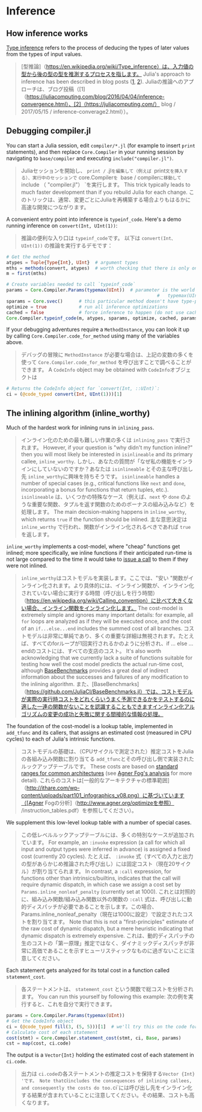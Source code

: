 # Inference

## How inference works

[Type inference](https://en.wikipedia.org/wiki/Type_inference) refers to the process of deducing the types of later values from the types of input values.
> [型推論]（https://en.wikipedia.org/wiki/Type_inference）は、入力値の型から後の型の型を推測するプロセスを指します。
Julia's approach to inference has been described in blog posts ([1](https://juliacomputing.com/blog/2016/04/04/inference-convergence.html), [2](https://juliacomputing.com/blog/2017/05/15/inference-converage2.html)).
> Juliaの推論へのアプローチは、ブログ投稿（[1]（https://juliacomputing.com/blog/2016/04/04/inference-convergence.html）、[2]（https://juliacomputing.com/） blog / 2017/05/15 / inference-converage2.html））。

## Debugging compiler.jl

You can start a Julia session, edit `compiler/*.jl` (for example to insert `print` statements), and then replace `Core.Compiler` in your running session by navigating to `base/compiler` and executing `include("compiler.jl")`.
> Juliaセッションを開始し、 `print /` .jl`を編集して（例えば `print`文を挿入する）、実行中のセッションで` core.Compiler`を `base / compiler`に移動して` include （ "compiler.jl"） `を実行します。
This trick typically leads to much faster development than if you rebuild Julia for each change.
> このトリックは、通常、変更ごとにJuliaを再構築する場合よりもはるかに高速な開発につながります。

A convenient entry point into inference is `typeinf_code`. Here's a demo running inference on `convert(Int, UInt(1))`:
> 推論の便利な入り口は `typeinf_code`です。 以下は `convert(Int、UInt(1))` の推論を実行するデモです：

```julia
# Get the method
atypes = Tuple{Type{Int}, UInt}  # argument types
mths = methods(convert, atypes)  # worth checking that there is only one
m = first(mths)

# Create variables needed to call `typeinf_code`
params = Core.Compiler.Params(typemax(UInt))  # parameter is the world age,
                                                        #   typemax(UInt) -> most recent
sparams = Core.svec()      # this particular method doesn't have type-parameters
optimize = true            # run all inference optimizations
cached = false             # force inference to happen (do not use cached results)
Core.Compiler.typeinf_code(m, atypes, sparams, optimize, cached, params)
```

If your debugging adventures require a `MethodInstance`, you can look it up by calling `Core.Compiler.code_for_method` using many of the variables above.
> デバッグの冒険に `MethodInstance` が必要な場合は、上記の変数の多くを使って `Core.Compiler.code_for_method` を呼び出すことで調べることができます。
A `CodeInfo` object may be obtained with
> `CodeInfo`オブジェクトは

```julia
# Returns the CodeInfo object for `convert(Int, ::UInt)`:
ci = (@code_typed convert(Int, UInt(1)))[1]
```

## The inlining algorithm (inline_worthy)

Much of the hardest work for inlining runs in `inlining_pass`.
> インライン化のための最も難しい作業の多くは `inlining_pass` で実行されます。
However, if your question is "why didn't my function inline?" then you will most likely be interested in `isinlineable` and its primary callee, `inline_worthy`.
> しかし、あなたの質問が「なぜ私の機能をインラインにしていないのですか？あなたは `isinlineable` とその主な呼び出し先 `inline_worthy`に興味を持ちそうです。
`isinlineable` handles a number of special cases (e.g., critical functions like `next` and `done`, incorporating a bonus for functions that return tuples, etc.).
> `isinlineable` は、いくつかの特殊なケース（例えば、`next` や `done` のような重要な関数、タプルを返す関数のためのボーナスの組み込みなど）を処理します。
The main decision-making happens in `inline_worthy`, which returns `true` if the function should be inlined.
> 主な意思決定は `inline_worthy` で行われ、関数がインライン化されるべきであれば `true` を返します。

`inline_worthy` implements a cost-model, where "cheap" functions get inlined; more specifically, we inline functions if their anticipated run-time is not large compared to the time it would take to [issue a call](https://en.wikipedia.org/wiki/Calling_convention) to them if they were not inlined.
> `inline_worthy`はコストモデルを実装します。ここでは、"安い "関数がインライン化されます。より具体的には、インライン関数が、インライン化されていない場合に実行する時間（呼び出しを行う時間）（https://en.wikipedia.org/wiki/Calling_convention）に比べて大きくない場合、インライン関数をインライン化します。
The cost-model is extremely simple and ignores many important details: for example, all `for` loops are analyzed as if they will be executed once, and the cost of an `if...else...end` includes the summed cost of all branches.
> コストモデルは非常に単純であり、多くの重要な詳細は無視されます。たとえば、すべてのforループが1回実行されるかのように分析され、if ... else ... endのコストには、すべての支店のコスト。
It's also worth acknowledging that we currently lack a suite of functions suitable for testing how well the cost model predicts the actual run-time cost, although [BaseBenchmarks](https://github.com/JuliaCI/BaseBenchmarks.jl) provides a great deal of indirect information about the successes and failures of any modification to the inlining algorithm.
> また、[BaseBenchmarks]（https://github.com/JuliaCI/BaseBenchmarks.jl）では、コストモデルが実際の実行時コストをどれくらいうまく予測できるかをテストするのに適した一連の関数がないことを認識することもできますインライン化アルゴリズムの変更の成功と失敗に関する間接的な情報の処理。

The foundation of the cost-model is a lookup table, implemented in `add_tfunc` and its callers, that assigns an estimated cost (measured in CPU cycles) to each of Julia's intrinsic functions.
> コストモデルの基礎は、（CPUサイクルで測定された）推定コストをJuliaの各組み込み関数に割り当てる `add_tfunc`とその呼び出し側で実装されたルックアップテーブルです。
These costs are based on [standard ranges for common architectures](http://ithare.com/wp-content/uploads/part101_infographics_v08.png) (see [Agner Fog's analysis](http://www.agner.org/optimize/instruction_tables.pdf) for more detail).
> これらのコストは[一般的なアーキテクチャの標準範囲]（http://ithare.com/wp-content/uploads/part101_infographics_v08.png）に基づいています（[Agner Fogの分析]（http://www.agner.org/optimizeを参照） /instruction_tables.pdf）を参照してください）。

We supplement this low-level lookup table with a number of special cases.
> この低レベルルックアップテーブルには、多くの特別なケースが追加されています。
For example, an `:invoke` expression (a call for which all input and output types were inferred in advance) is assigned a fixed cost (currently 20 cycles).
> たとえば、 `:invoke` 式（すべての入力と出力の型があらかじめ推論された呼び出し）には固定コスト（現在20サイクル）が割り当てられます。
In contrast, a `:call` expression, for functions other than intrinsics/builtins, indicates that the call will require dynamic dispatch, in which case we assign a cost set by `Params.inline_nonleaf_penalty` (currently set at 1000).
> これとは対照的に、組み込み関数/組み込み関数以外の関数の `:call` 式は、呼び出しに動的ディスパッチが必要であることを示します。この場合、Params.inline_nonleaf_penalty（現在は1000に設定）で設定されたコストを割り当てます。
Note that this is not a "first-principles" estimate of the raw cost of dynamic dispatch, but a mere heuristic indicating that dynamic dispatch is extremely expensive.
> これは、動的ディスパッチの生のコストの「第一原理」推定ではなく、ダイナミックディスパッチが非常に高価であることを示すヒューリスティックなものに過ぎないことに注意してください。

Each statement gets analyzed for its total cost in a function called `statement_cost`.
> 各ステートメントは、 `statement_cost` という関数で総コストを分析されます。
You can run this yourself by following this example:
> 次の例を実行すると、これを自分で実行できます。

```julia
params = Core.Compiler.Params(typemax(UInt))
# Get the CodeInfo object
ci = (@code_typed fill(3, (5, 5)))[1]  # we'll try this on the code for `fill(3, (5, 5))`
# Calculate cost of each statement
cost(stmt) = Core.Compiler.statement_cost(stmt, ci, Base, params)
cst = map(cost, ci.code)
```

The output is a `Vector{Int}` holding the estimated cost of each statement in `ci.code`.
> 出力は `ci.code`の各ステートメントの推定コストを保持する` Vector {Int} 'です。
Note that `ci` includes the consequences of inlining callees, and consequently the costs do too.
> `ci`には呼び出し先をインライン化する結果が含まれていることに注意してください。その結果、コストも高くなります。